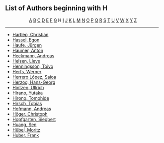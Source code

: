 <h2>List of Authors beginning with H</h2>
<p style="text-align:center"><a href="authors_A.html">A</a>&nbsp;<a href="authors_B.html">B</a>&nbsp;<a href="authors_C.html">C</a>&nbsp;<a href="authors_D.html">D</a>&nbsp;<a href="authors_E.html">E</a>&nbsp;<a href="authors_F.html">F</a>&nbsp;<a href="authors_G.html">G</a>&nbsp;<b>H</b>&nbsp;<a href="authors_I.html">I</a>&nbsp;<a href="authors_J.html">J</a>&nbsp;<a href="authors_K.html">K</a>&nbsp;<a href="authors_L.html">L</a>&nbsp;<a href="authors_M.html">M</a>&nbsp;<a href="authors_N.html">N</a>&nbsp;<a href="authors_O.html">O</a>&nbsp;<a href="authors_P.html">P</a>&nbsp;<a href="authors_Q.html">Q</a>&nbsp;<a href="authors_R.html">R</a>&nbsp;<a href="authors_S.html">S</a>&nbsp;<a href="authors_T.html">T</a>&nbsp;<a href="authors_U.html">U</a>&nbsp;<a href="authors_V.html">V</a>&nbsp;<a href="authors_W.html">W</a>&nbsp;<a href="authors_X.html">X</a>&nbsp;<a href="authors_Y.html">Y</a>&nbsp;<a href="authors_Z.html">Z</a>&nbsp;</p>
<hr width="98%" />
<ul class="authors_list">
<li><a href="author_125.html">Hartlep, Christian</a></li><li><a href="author_126.html">Hassel, Egon</a></li><li><a href="author_127.html">Haufe, Jürgen</a></li><li><a href="author_128.html">Haumer, Anton</a></li><li><a href="author_129.html">Heckmann, Andreas</a></li><li><a href="author_130.html">Helsen, Lieve</a></li><li><a href="author_131.html">Henningsson, Toivo</a></li><li><a href="author_132.html">Herfs, Werner</a></li><li><a href="author_133.html">Herrero López, Saioa</a></li><li><a href="author_134.html">Herzog, Hans-Georg</a></li><li><a href="author_135.html">Hintzen, Ullrich</a></li><li><a href="author_136.html">Hirano, Yutaka</a></li><li><a href="author_137.html">Hirono, Tomohide</a></li><li><a href="author_138.html">Hirsch, Tobias</a></li><li><a href="author_139.html">Hofmann, Andreas</a></li><li><a href="author_140.html">Höger, Christoph</a></li><li><a href="author_141.html">Hopfgarten, Siegbert</a></li><li><a href="author_142.html">Huang, Sen</a></li><li><a href="author_143.html">Hübel, Moritz</a></li><li><a href="author_144.html">Huber, Frank</a></li></ul>